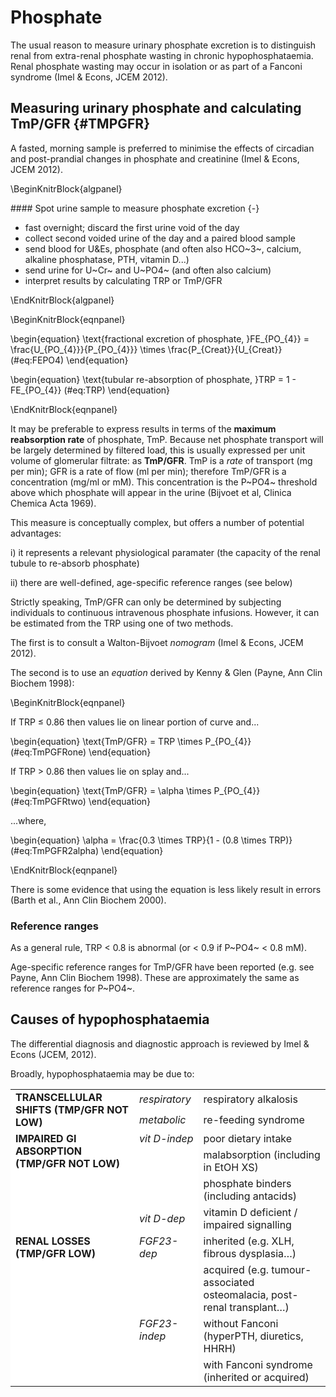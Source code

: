 # Phosphate

The usual reason to measure urinary phosphate excretion is to distinguish renal from extra-renal phosphate wasting in chronic hypophosphataemia.  Renal phosphate wasting may occur in isolation or as part of a Fanconi syndrome (Imel & Econs, JCEM 2012).  

## Measuring urinary phosphate and calculating TmP/GFR {#TMPGFR}

A fasted, morning sample is preferred to minimise the effects of circadian and post-prandial changes in phosphate and creatinine (Imel & Econs, JCEM 2012).  

\BeginKnitrBlock{algpanel}<div class="algpanel">#### Spot urine sample to measure phosphate excretion {-}  
- fast overnight; discard the first urine void of the day  
- collect second voided urine of the day and a paired blood sample  
- send blood for U&Es, phosphate (and often also HCO~3~, calcium, alkaline phosphatase, PTH, vitamin D...)  
- send urine for U~Cr~ and U~PO4~ (and often also calcium)  
- interpret results by calculating TRP or TmP/GFR  
</div>\EndKnitrBlock{algpanel}

\BeginKnitrBlock{eqnpanel}<div class="eqnpanel">\begin{equation}
  \text{fractional excretion of phosphate, }FE_{PO_{4}} = \frac{U_{PO_{4}}}{P_{PO_{4}}} \times \frac{P_{Creat}}{U_{Creat}}
  (\#eq:FEPO4)
\end{equation}

\begin{equation}
  \text{tubular re-absorption of phosphate, }TRP = 1 - FE_{PO_{4}}
  (\#eq:TRP)
\end{equation}
</div>\EndKnitrBlock{eqnpanel}

It may be preferable to express results in terms of the **maximum reabsorption rate** of phosphate, TmP.  Because net phosphate transport will be largely determined by filtered load, this is usually expressed per unit volume of glomerular filtrate: as **TmP/GFR**.  TmP is a *rate* of transport (mg per min); GFR is a rate of flow (ml per min); therefore TmP/GFR is a concentration (mg/ml or mM).  This concentration is the P~PO4~ threshold above which phosphate will appear in the urine (Bijvoet et al, Clinica Chemica Acta 1969).  

This measure is conceptually complex, but offers a number of potential advantages: 

i) it represents a relevant physiological paramater (the capacity of the renal tubule to re-absorb phosphate)  

ii) there are well-defined, age-specific reference ranges (see below)  

Strictly speaking, TmP/GFR can only be determined by subjecting individuals to continuous intravenous phosphate infusions.  However, it can be estimated from the TRP using one of two methods.  

The first is to consult a Walton-Bijvoet *nomogram* (Imel & Econs, JCEM 2012).

The second is to use an *equation* derived by Kenny & Glen (Payne, Ann Clin Biochem 1998): 

\BeginKnitrBlock{eqnpanel}<div class="eqnpanel">If TRP $\leq$ 0.86 then values lie on linear portion of curve and...

\begin{equation}
  \text{TmP/GFR} = TRP \times P_{PO_{4}}
  (\#eq:TmPGFRone)
\end{equation}

            
If TRP > 0.86 then values lie on splay and...

\begin{equation}
  \text{TmP/GFR} = \alpha \times P_{PO_{4}}
  (\#eq:TmPGFRtwo)
\end{equation}
      
...where,

\begin{equation}
  \alpha = \frac{0.3 \times TRP}{1 - (0.8 \times TRP)}
  (\#eq:TmPGFR2alpha)
\end{equation}
</div>\EndKnitrBlock{eqnpanel}

There is some evidence that using the equation is less likely result in errors (Barth et al., Ann Clin Biochem 2000).  

### Reference ranges

As a general rule, TRP < 0.8 is abnormal (or < 0.9 if P~PO4~ < 0.8 mM).  

Age-specific reference ranges for TmP/GFR have been reported (e.g. see Payne, Ann Clin Biochem 1998).  These are approximately the same as reference ranges for P~PO4~.  

## Causes of hypophosphataemia  

The differential diagnosis and diagnostic approach is reviewed by Imel & Econs (JCEM, 2012).  

Broadly, hypophosphataemia may be due to:  

<!-- a) transcellular shifts (TmP/GFR not low):  -->
<!--   - respiratory alkalosis  -->
<!--   - re-feeding syndrome   -->

<!-- b) impaired GI absorption (TmP/GFR not low):  -->
<!--   - poor dietary intake  -->
<!--   - malabsorption (including in EtOH XS)  -->
<!--   - vitamin D deficient / impaired signalling  -->
<!--   - phosphate binders (including antacids)   -->

<!-- c) renal losses (TmP/GFR low):  -->
<!--   - FGF23-dep: inherited (e.g. XLH, fibrous dysplasia...)  -->
<!--   - FGF23-dep: acquired (e.g. tumour-associated osteomalacia, post-renal transplant...)  -->
<!--   - FGF23-indep: without Fanconi (hyperPTH, diuretics, HHRH)  -->
<!--   - FGF23-indep: with Fanconi syndrome (inherited or acquired)   -->

<table>
<tbody>
  <tr>
   <td style="text-align:left;font-weight: bold;background-color: white !important;vertical-align: top !important;" rowspan="2"> TRANSCELLULAR SHIFTS (TMP/GFR NOT LOW) </td>
   <td style="text-align:left;font-style: italic;background-color: white !important;"> respiratory </td>
   <td style="text-align:left;"> respiratory alkalosis </td>
  </tr>
  <tr>
   
   <td style="text-align:left;font-style: italic;background-color: white !important;"> metabolic </td>
   <td style="text-align:left;"> re-feeding syndrome </td>
  </tr>
  <tr>
   <td style="text-align:left;font-weight: bold;background-color: white !important;vertical-align: top !important;" rowspan="4"> IMPAIRED GI ABSORPTION (TMP/GFR NOT LOW) </td>
   <td style="text-align:left;font-style: italic;background-color: white !important;vertical-align: top !important;" rowspan="3"> vit D-indep </td>
   <td style="text-align:left;"> poor dietary intake </td>
  </tr>
  <tr>
   
   
   <td style="text-align:left;"> malabsorption (including in EtOH XS) </td>
  </tr>
  <tr>
   
   
   <td style="text-align:left;"> phosphate binders (including antacids) </td>
  </tr>
  <tr>
   
   <td style="text-align:left;font-style: italic;background-color: white !important;"> vit D-dep </td>
   <td style="text-align:left;"> vitamin D deficient / impaired signalling </td>
  </tr>
  <tr>
   <td style="text-align:left;font-weight: bold;background-color: white !important;vertical-align: top !important;" rowspan="4"> RENAL LOSSES (TMP/GFR LOW) </td>
   <td style="text-align:left;font-style: italic;background-color: white !important;vertical-align: top !important;" rowspan="2"> FGF23-dep </td>
   <td style="text-align:left;"> inherited (e.g. XLH, fibrous dysplasia…) </td>
  </tr>
  <tr>
   
   
   <td style="text-align:left;"> acquired (e.g. tumour-associated osteomalacia, post-renal transplant…) </td>
  </tr>
  <tr>
   
   <td style="text-align:left;font-style: italic;background-color: white !important;vertical-align: top !important;" rowspan="2"> FGF23-indep </td>
   <td style="text-align:left;"> without Fanconi (hyperPTH, diuretics, HHRH) </td>
  </tr>
  <tr>
   
   
   <td style="text-align:left;"> with Fanconi syndrome (inherited or acquired) </td>
  </tr>
</tbody>
</table>


